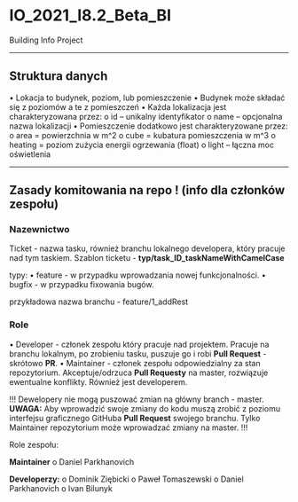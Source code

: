 # IO_2021_I8.2_Beta_BI
Building Info Project

____
## Struktura danych
• Lokacja to budynek, poziom, lub pomieszczenie
• Budynek może składać się z poziomów a te z pomieszczeń
• Każda lokalizacja jest charakteryzowana przez:
   o id – unikalny identyfikator
   o name – opcjonalna nazwa lokalizacji
• Pomieszczenie dodatkowo jest charakteryzowane przez:
   o area = powierzchnia w m^2
   o cube = kubatura pomieszczenia w m^3
   o heating = poziom zużycia energii ogrzewania (float)
   o light – łączna moc oświetlenia

____
## Zasady komitowania na repo ! (info dla członków zespołu)

### Nazewnictwo
Ticket - nazwa tasku, również branchu lokalnego developera, który pracuje nad tym taskiem.
Szablon ticketu - **typ/task_ID_taskNameWithCamelCase**

typy:
 • feature - w przypadku wprowadzania nowej funkcjonalności.
 • bugfix  - w przypadku fixowania bugów.

przykładowa nazwa branchu - feature/1_addRest

### Role
• Developer - członek zespołu który pracuje nad projektem. Pracuje na branchu lokalnym, po zrobieniu tasku, puszuje go i robi **Pull Request** - skrótowo **PR**.
• Maintainer - członek zespołu odpowiedzialny za stan repozytorium. Akceptuje/odrzuca **Pull Requesty** na master, rozwiązuje ewentualne konflikty. Również jest developerem.
 
!!! Dewelopery nie mogą puszować zmian na główny branch - master. 
**UWAGA:** Aby wprowadzić swoje zmiany do kodu muszą zrobić z poziomu interfejsu graficznego GitHuba **Pull Request** swojego branchu.
Tylko Maintainer repozytorium może wprowadzać zmiany na master. !!!

Role zespołu:

**Maintainer**
  o Daniel Parkhanovich

**Developerzy:**
  o Dominik Ziębicki
  o Paweł Tomaszewski
  o Daniel Parkhanovich
  o Ivan Bilunyk
